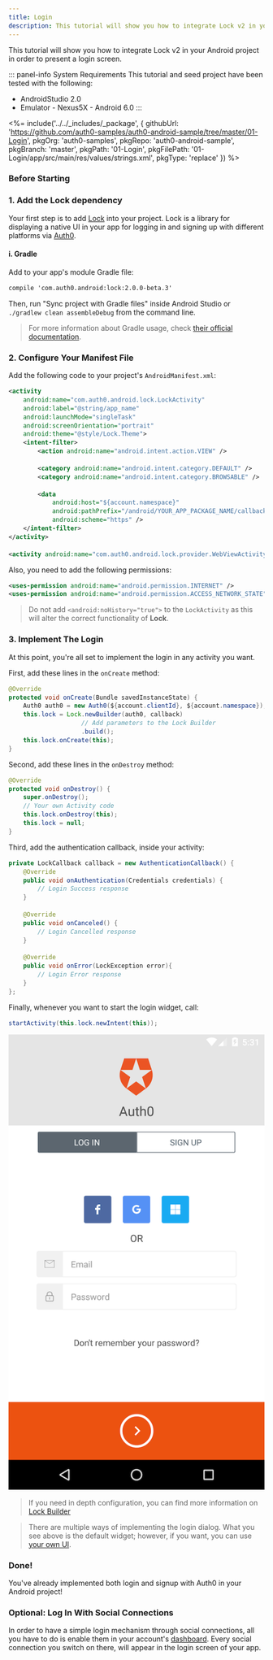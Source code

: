 ```yaml
---
title: Login
description: This tutorial will show you how to integrate Lock v2 in your Android project in order to present a login screen.
---
```


This tutorial will show you how to integrate Lock v2 in your Android project in order to present a login screen.

::: panel-info System Requirements
This tutorial and seed project have been tested with the following:

* AndroidStudio 2.0
* Emulator - Nexus5X - Android 6.0
:::

<%= include('../../_includes/_package', {
  githubUrl: 'https://github.com/auth0-samples/auth0-android-sample/tree/master/01-Login',
  pkgOrg: 'auth0-samples',
  pkgRepo: 'auth0-android-sample',
  pkgBranch: 'master',
  pkgPath: '01-Login',
  pkgFilePath: '01-Login/app/src/main/res/values/strings.xml',
  pkgType: 'replace'
}) %>

### Before Starting

### 1. Add the Lock dependency

Your first step is to add [Lock](https://github.com/auth0/Lock.Android) into your project. Lock is a library for displaying a native UI in your app for logging in and signing up with different platforms via [Auth0](https://auth0.com/).

#### i. Gradle

Add to your app's module Gradle file:

```xml
compile 'com.auth0.android:lock:2.0.0-beta.3'
```

Then, run "Sync project with Gradle files" inside Android Studio or `./gradlew clean assembleDebug` from the command line.

> For more information about Gradle usage, check [their official documentation](http://tools.android.com/tech-docs/new-build-system/user-guide).

### 2. Configure Your Manifest File

Add the following code to your project's `AndroidManifest.xml`:

```xml
<activity
    android:name="com.auth0.android.lock.LockActivity"
    android:label="@string/app_name"
    android:launchMode="singleTask"
    android:screenOrientation="portrait"
    android:theme="@style/Lock.Theme">
    <intent-filter>
        <action android:name="android.intent.action.VIEW" />

        <category android:name="android.intent.category.DEFAULT" />
        <category android:name="android.intent.category.BROWSABLE" />

        <data
            android:host="${account.namespace}"
            android:pathPrefix="/android/YOUR_APP_PACKAGE_NAME/callback"
            android:scheme="https" />
    </intent-filter>
</activity>

<activity android:name="com.auth0.android.lock.provider.WebViewActivity"></activity>
```

Also, you need to add the following permissions:

```xml
<uses-permission android:name="android.permission.INTERNET" />
<uses-permission android:name="android.permission.ACCESS_NETWORK_STATE" />
```

> Do not add ``<android:noHistory="true">`` to the ``LockActivity`` as this will alter the correct functionality of **Lock**.

### 3. Implement The Login

At this point, you're all set to implement the login in any activity you want.

First, add these lines in the ``onCreate`` method:

```java
@Override
protected void onCreate(Bundle savedInstanceState) {
    Auth0 auth0 = new Auth0(${account.clientId}, ${account.namespace});
    this.lock = Lock.newBuilder(auth0, callback)
                    // Add parameters to the Lock Builder
                    .build();
    this.lock.onCreate(this);
}
```

Second, add these lines in the ``onDestroy`` method:

```java
@Override
protected void onDestroy() {
    super.onDestroy();
    // Your own Activity code
    this.lock.onDestroy(this);
    this.lock = null;
}
```

Third, add the authentication callback, inside your activity:

```java
private LockCallback callback = new AuthenticationCallback() {
    @Override
    public void onAuthentication(Credentials credentials) {
        // Login Success response
    }

    @Override
    public void onCanceled() {
        // Login Cancelled response
    }

    @Override
    public void onError(LockException error){
        // Login Error response
    }
};
```

Finally, whenever you want to start the login widget, call:

```java
startActivity(this.lock.newIntent(this));
```

<div class="phone-mockup"><img src="/media/articles/libraries/lock-android/login.png" alt="Mobile example screenshot"/></div>

> If you need in depth configuration, you can find more information on [Lock Builder](/libraries/lock-android#lock-builder)

> There are multiple ways of implementing the login dialog. What you see above is the default widget; however, if you want, you can use [your own UI](02-custom-login).

### Done!

You've already implemented both login and signup with Auth0 in your Android project!

### Optional: Log In With Social Connections

In order to have a simple login mechanism through social connections, all you have to do is enable them in your account's [dashboard](${uiURL}/#/connections/social). Every social connection you switch on there, will appear in the login screen of your app.

